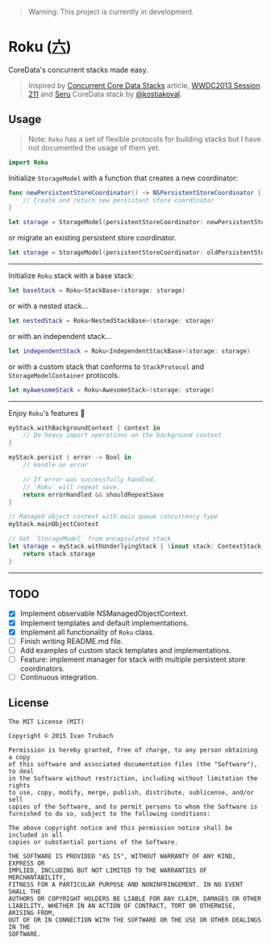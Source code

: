 > Warning:
> This project is currently in development.

# Roku ([六](https://en.wiktionary.org/wiki/六#Numeral))

CoreData's concurrent stacks made easy.

> Inspired by
> [Concurrent Core Data Stacks][Performance] article,
> [WWDC2013 Session 211][HighPerformance]
> and [Seru][Seru] CoreData stack by [@kostiakoval][kostiakoval].

## Usage

> Note: `Roku` has a set of flexible protocols for building stacks
> but I have not documented the usage of them yet.

```swift
import Roku
```

Initialize `StorageModel` with a function that creates a new coordinator:

```swift
func newPersistentStoreCoordinator() -> NSPersistentStoreCoordinator {
    // Create and return new persistent store coordinator
}

let storage = StorageModel(persistentStoreCoordinator: newPersistentStoreCoordinator())
```

or migrate an existing persistent store coordinator.

```swift
let storage = StorageModel(persistentStoreCoordinator: oldPersistentStoreCoordinator)
```

--------------------------------------------------------------------------------

Initialize `Roku` stack with a base stack:

```swift
let baseStack = Roku<StackBase>(storage: storage)
```

or with a nested stack...

```swift
let nestedStack = Roku<NestedStackBase>(storage: storage)
```

or with an independent stack...

```swift
let independentStack = Roku<IndependentStackBase>(storage: storage)
```

or with a custom stack that conforms to `StackProtocol` and `StorageModelContainer` protocols.

```swift
let myAwesomeStack = Roku<AwesomeStack>(storage: storage)
```

--------------------------------------------------------------------------------

Enjoy `Roku`'s features :tada:

```swift
myStack.withBackgroundContext { context in
    // Do heavy import operations on the background context
}

myStack.persist { error -> Bool in
    // Handle an error

    // If error was successfully handled,
    // `Roku` will repeat save.
    return errorHandled && shouldRepeatSave
}

// Managed object context with main queue concurrency type
myStack.mainObjectContext

// Get `StorageModel` from encapsulated stack
let storage = myStack.withUnderlyingStack { (inout stack: ContextStack) in
    return stack.storage
}
```

--------------------------------------------------------------------------------

## TODO
- [x] Implement observable NSManagedObjectContext.
- [x] Implement templates and default implementations.
- [x] Implement all functionality of `Roku` class.
- [ ] Finish writing README.md file.
- [ ] Add examples of custom stack templates and implementations.
- [ ] Feature: implement manager for stack with multiple persistent store coordinators.
- [ ] Continuous integration.

## License

```
The MIT License (MIT)

Copyright © 2015 Ivan Trubach

Permission is hereby granted, free of charge, to any person obtaining a copy
of this software and associated documentation files (the "Software"), to deal
in the Software without restriction, including without limitation the rights
to use, copy, modify, merge, publish, distribute, sublicense, and/or sell
copies of the Software, and to permit persons to whom the Software is
furnished to do so, subject to the following conditions:

The above copyright notice and this permission notice shall be included in all
copies or substantial portions of the Software.

THE SOFTWARE IS PROVIDED "AS IS", WITHOUT WARRANTY OF ANY KIND, EXPRESS OR
IMPLIED, INCLUDING BUT NOT LIMITED TO THE WARRANTIES OF MERCHANTABILITY,
FITNESS FOR A PARTICULAR PURPOSE AND NONINFRINGEMENT. IN NO EVENT SHALL THE
AUTHORS OR COPYRIGHT HOLDERS BE LIABLE FOR ANY CLAIM, DAMAGES OR OTHER
LIABILITY, WHETHER IN AN ACTION OF CONTRACT, TORT OR OTHERWISE, ARISING FROM,
OUT OF OR IN CONNECTION WITH THE SOFTWARE OR THE USE OR OTHER DEALINGS IN THE
SOFTWARE.
```

[kostiakoval]:            https://github.com/kostiakoval
[Seru]:            https://github.com/kostiakoval/Seru

[Performance]:     http://floriankugler.com/2013/04/29/concurrent-core-data-stack-performance-shootout/
[HighPerformance]: https://developer.apple.com/videos/play/wwdc2013-211/
